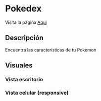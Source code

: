 
# Pokedex
Visita la pagina [Aqui](https://black-bay-0a571450f.1.azurestaticapps.net/ "Aqui")

## Descripción
Encuentra las caracteristicas de tu Pokemon

## Visuales
### Vista escritorio
<div>
</div>

### Vista celular (responsive)
<div>
</div>

